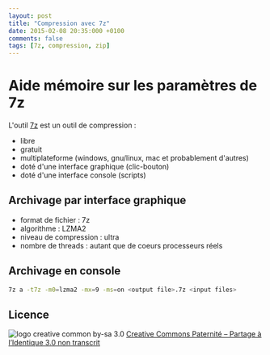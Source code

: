 ```yaml
---
layout: post
title: "Compression avec 7z"
date: 2015-02-08 20:35:000 +0100
comments: false
tags: [7z, compression, zip]
---
```


# Aide mémoire sur les paramètres de 7z

L'outil [7z](http://www.7-zip.org/) est un outil de compression :

* libre
* gratuit
* multiplateforme (windows, gnu/linux, mac et probablement d'autres)
* doté d'une interface graphique (clic-bouton)
* doté d'une interface console (scripts)

## Archivage par interface graphique

* format de fichier : 7z
* algorithme : LZMA2
* niveau de compression : ultra
* nombre de threads : autant que de coeurs processeurs réels

## Archivage en console

```bash
7z a -t7z -m0=lzma2 -mx=9 -ms=on <output file>.7z <input files>
```

## Licence

![logo creative common by-sa 3.0](http://i.creativecommons.org/l/by-sa/3.0/88x31.png)
[Creative Commons Paternité – Partage à l’Identique 3.0 non transcrit](http://creativecommons.org/licenses/by-sa/3.0/)
